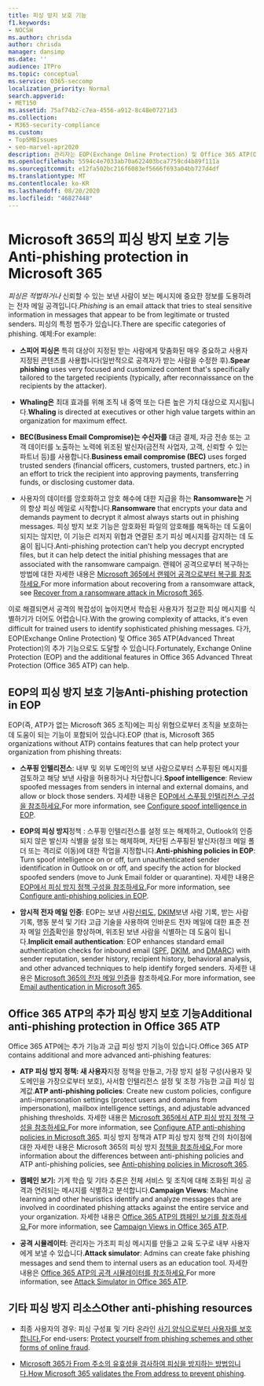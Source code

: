 ```yaml
---
title: 피싱 방지 보호 기능
f1.keywords:
- NOCSH
ms.author: chrisda
author: chrisda
manager: dansimp
ms.date: ''
audience: ITPro
ms.topic: conceptual
ms.service: O365-seccomp
localization_priority: Normal
search.appverid:
- MET150
ms.assetid: 75af74b2-c7ea-4556-a912-8c48e07271d3
ms.collection:
- M365-security-compliance
ms.custom:
- TopSMBIssues
- seo-marvel-apr2020
description: 관리자는 EOP(Exchange Online Protection) 및 Office 365 ATP(Office 365 Advanced Threat Protection)의 피싱 방지 보호 기능에 대해 알아보세요.
ms.openlocfilehash: 5594c4e7033ab70a622403bca7759cd4b89f111a
ms.sourcegitcommit: e12fa502bc216f6083ef5666f693a04bb727d4df
ms.translationtype: MT
ms.contentlocale: ko-KR
ms.lasthandoff: 08/20/2020
ms.locfileid: "46827448"
---
```

# <a name="anti-phishing-protection-in-microsoft-365"></a><span data-ttu-id="ec2fa-103">Microsoft 365의 피싱 방지 보호 기능</span><span class="sxs-lookup"><span data-stu-id="ec2fa-103">Anti-phishing protection in Microsoft 365</span></span>

<span data-ttu-id="ec2fa-104">*피싱은 적법하거나* 신뢰할 수 있는 보낸 사람이 보는 메시지에 중요한 정보를 도용하려는 전자 메일 공격입니다.</span><span class="sxs-lookup"><span data-stu-id="ec2fa-104">*Phishing* is an email attack that tries to steal sensitive information in messages that appear to be from legitimate or trusted senders.</span></span> <span data-ttu-id="ec2fa-105">피싱의 특정 범주가 있습니다.</span><span class="sxs-lookup"><span data-stu-id="ec2fa-105">There are specific categories of phishing.</span></span> <span data-ttu-id="ec2fa-106">예제:</span><span class="sxs-lookup"><span data-stu-id="ec2fa-106">For example:</span></span>

- <span data-ttu-id="ec2fa-107">**스피어 피싱은** 특히 대상이 지정된 받는 사람에게 맞춤화된 매우 중요하고 사용자 지정된 콘텐츠를 사용합니다(일반적으로 공격자가 받는 사람을 수정한 후).</span><span class="sxs-lookup"><span data-stu-id="ec2fa-107">**Spear phishing** uses very focused and customized content that's specifically tailored to the targeted recipients (typically, after reconnaissance on the recipients by the attacker).</span></span>

- <span data-ttu-id="ec2fa-108">**Whaling은** 최대 효과를 위해 조직 내 중역 또는 다른 높은 가치 대상으로 지시됩니다.</span><span class="sxs-lookup"><span data-stu-id="ec2fa-108">**Whaling** is directed at executives or other high value targets within an organization for maximum effect.</span></span>

- <span data-ttu-id="ec2fa-109">**BEC(Business Email Compromise)는 수신자를** 대금 결제, 자금 전송 또는 고객 데이터를 노출하는 노력에 위조된 발신자(금전적 사업자, 고객, 신뢰할 수 있는 파트너 등)를 사용합니다.</span><span class="sxs-lookup"><span data-stu-id="ec2fa-109">**Business email compromise (BEC)** uses forged trusted senders (financial officers, customers, trusted partners, etc.) in an effort to trick the recipient into approving payments, transferring funds, or disclosing customer data.</span></span>

- <span data-ttu-id="ec2fa-110">사용자의 데이터를 암호화하고 암호 해수에 대한 지급을 하는 **Ransomware는** 거의 항상 피싱 메일로 시작합니다.</span><span class="sxs-lookup"><span data-stu-id="ec2fa-110">**Ransomware** that encrypts your data and demands payment to decrypt it almost always starts out in phishing messages.</span></span> <span data-ttu-id="ec2fa-111">피싱 방지 보호 기능은 암호화된 파일의 암호해를 해독하는 데 도움이 되지는 않지만, 이 기능은 리저지 위협과 연결된 초기 피싱 메시지를 감지하는 데 도움이 됩니다.</span><span class="sxs-lookup"><span data-stu-id="ec2fa-111">Anti-phishing protection can't help you decrypt encrypted files, but it can help detect the initial phishing messages that are associated with the ransomware campaign.</span></span> <span data-ttu-id="ec2fa-112">랜웨어 공격으로부터 복구하는 방법에 대한 자세한 내용은 [Microsoft 365에서 랜웨어 공격으로부터 복구를 참조하세요.](recover-from-ransomware.md)</span><span class="sxs-lookup"><span data-stu-id="ec2fa-112">For more information about recovering from a ransomware attack, see [Recover from a ransomware attack in Microsoft 365](recover-from-ransomware.md).</span></span>

<span data-ttu-id="ec2fa-113">이로 해결되면서 공격의 복잡성이 높아지면서 학습된 사용자가 정교한 피싱 메시지를 식별하기가 더어도 어렵습니다.</span><span class="sxs-lookup"><span data-stu-id="ec2fa-113">With the growing complexity of attacks, it's even difficult for trained users to identify sophisticated phishing messages.</span></span> <span data-ttu-id="ec2fa-114">다가, EOP(Exchange Online Protection) 및 Office 365 ATP(Advanced Threat Protection)의 추가 기능으로도 도달할 수 있습니다.</span><span class="sxs-lookup"><span data-stu-id="ec2fa-114">Fortunately, Exchange Online Protection (EOP) and the additional features in Office 365 Advanced Threat Protection (Office 365 ATP) can help.</span></span>

## <a name="anti-phishing-protection-in-eop"></a><span data-ttu-id="ec2fa-115">EOP의 피싱 방지 보호 기능</span><span class="sxs-lookup"><span data-stu-id="ec2fa-115">Anti-phishing protection in EOP</span></span>

<span data-ttu-id="ec2fa-116">EOP(즉, ATP가 없는 Microsoft 365 조직)에는 피싱 위협으로부터 조직을 보호하는 데 도움이 되는 기능이 포함되어 있습니다.</span><span class="sxs-lookup"><span data-stu-id="ec2fa-116">EOP (that is, Microsoft 365 organizations without ATP) contains features that can help protect your organization from phishing threats:</span></span>

- <span data-ttu-id="ec2fa-117">**스푸핑 인텔리전스**: 내부 및 외부 도메인의 보낸 사람으로부터 스푸핑된 메시지를 검토하고 해당 보낸 사람을 허용하거나 차단합니다.</span><span class="sxs-lookup"><span data-stu-id="ec2fa-117">**Spoof intelligence**: Review spoofed messages from senders in internal and external domains, and allow or block those senders.</span></span> <span data-ttu-id="ec2fa-118">자세한 내용은 [EOP에서 스푸핑 인텔리전스 구성을 참조하세요.](learn-about-spoof-intelligence.md)</span><span class="sxs-lookup"><span data-stu-id="ec2fa-118">For more information, see [Configure spoof intelligence in EOP](learn-about-spoof-intelligence.md).</span></span>

- <span data-ttu-id="ec2fa-119">**EOP의 피싱 방지**정책 : 스푸핑 인텔리전스를 설정 또는 해제하고, Outlook의 인증되지 않은 발신자 식별을 설정 또는 해제하며, 차단된 스푸핑된 발신자(정크 메일 폴더 또는 격리로 이동)에 대한 작업을 지정합니다.</span><span class="sxs-lookup"><span data-stu-id="ec2fa-119">**Anti-phishing policies in EOP**: Turn spoof intelligence on or off, turn unauthenticated sender identification in Outlook on or off, and specify the action for blocked spoofed senders (move to Junk Email folder or quarantine).</span></span> <span data-ttu-id="ec2fa-120">자세한 내용은 [EOP에서 피싱 방지 정책 구성을 참조하세요.](configure-anti-phishing-policies-eop.md)</span><span class="sxs-lookup"><span data-stu-id="ec2fa-120">For more information, see [Configure anti-phishing policies in EOP](configure-anti-phishing-policies-eop.md).</span></span>

- <span data-ttu-id="ec2fa-121">**암시적 전자 메일 인증**: EOP는 보낸 사람[신뢰도,](set-up-spf-in-office-365-to-help-prevent-spoofing.md) [DKIM](use-dkim-to-validate-outbound-email.md)보낸 사람 기록, 받는 사람 기록, 행동 분석 및 기타 고급 기술을 사용하여 인바운드 전자 메일에 대한 표준 전자 메일 [인증](use-dmarc-to-validate-email.md)확인을 향상하며, 위조된 보낸 사람을 식별하는 데 도움이 됩니다.</span><span class="sxs-lookup"><span data-stu-id="ec2fa-121">**Implicit email authentication**: EOP enhances standard email authentication checks for inbound email ([SPF](set-up-spf-in-office-365-to-help-prevent-spoofing.md), [DKIM](use-dkim-to-validate-outbound-email.md), and [DMARC](use-dmarc-to-validate-email.md)) with sender reputation, sender history, recipient history, behavioral analysis, and other advanced techniques to help identify forged senders.</span></span> <span data-ttu-id="ec2fa-122">자세한 내용은 [Microsoft 365의 전자 메일 인증](email-validation-and-authentication.md)을 참조하세요.</span><span class="sxs-lookup"><span data-stu-id="ec2fa-122">For more information, see [Email authentication in Microsoft 365](email-validation-and-authentication.md).</span></span>

## <a name="additional-anti-phishing-protection-in-office-365-atp"></a><span data-ttu-id="ec2fa-123">Office 365 ATP의 추가 피싱 방지 보호 기능</span><span class="sxs-lookup"><span data-stu-id="ec2fa-123">Additional anti-phishing protection in Office 365 ATP</span></span>

<span data-ttu-id="ec2fa-124">Office 365 ATP에는 추가 기능과 고급 피싱 방지 기능이 있습니다.</span><span class="sxs-lookup"><span data-stu-id="ec2fa-124">Office 365 ATP contains additional and more advanced anti-phishing features:</span></span>

- <span data-ttu-id="ec2fa-125">**ATP 피싱 방지 정책: 새 사용자**지정 정책을 만들고, 가장 방지 설정 구성(사용자 및 도메인을 가장으로부터 보호), 사서함 인텔리전스 설정 및 조정 가능한 고급 피싱 임계값.</span><span class="sxs-lookup"><span data-stu-id="ec2fa-125">**ATP anti-phishing policies**: Create new custom policies, configure anti-impersonation settings (protect users and domains from impersonation), mailbox intelligence settings, and adjustable advanced phishing thresholds.</span></span> <span data-ttu-id="ec2fa-126">자세한 내용은 [Microsoft 365에서 ATP 피싱 방지 정책 구성을 참조하세요.](configure-atp-anti-phishing-policies.md)</span><span class="sxs-lookup"><span data-stu-id="ec2fa-126">For more information, see [Configure ATP anti-phishing policies in Microsoft 365](configure-atp-anti-phishing-policies.md).</span></span> <span data-ttu-id="ec2fa-127">피싱 방지 정책과 ATP 피싱 방지 정책 간의 차이점에 대한 자세한 내용은 Microsoft 365의 피싱 방지 [정책을 참조하세요.](set-up-anti-phishing-policies.md)</span><span class="sxs-lookup"><span data-stu-id="ec2fa-127">For more information about the differences between anti-phishing policies and ATP anti-phishing policies, see [Anti-phishing policies in Microsoft 365](set-up-anti-phishing-policies.md).</span></span>

- <span data-ttu-id="ec2fa-128">**캠페인 보기:** 기계 학습 및 기타 추론은 전체 서비스 및 조직에 대해 조화된 피싱 공격과 연려되는 메시지를 식별하고 분석합니다.</span><span class="sxs-lookup"><span data-stu-id="ec2fa-128">**Campaign Views**: Machine learning and other heuristics identify and analyze messages that are involved in coordinated phishing attacks against the entire service and your organization.</span></span> <span data-ttu-id="ec2fa-129">자세한 내용은 [Office 365 ATP의 캠페인 보기를 참조하세요.](campaigns.md)</span><span class="sxs-lookup"><span data-stu-id="ec2fa-129">For more information, see [Campaign Views in Office 365 ATP](campaigns.md).</span></span>

- <span data-ttu-id="ec2fa-130">**공격 시뮬레이터**: 관리자는 가조피 피싱 메시지를 만들고 교육 도구로 내부 사용자에게 보낼 수 있습니다.</span><span class="sxs-lookup"><span data-stu-id="ec2fa-130">**Attack simulator**: Admins can create fake phishing messages and send them to internal users as an education tool.</span></span> <span data-ttu-id="ec2fa-131">자세한 내용은 [Office 365 ATP의 공격 시뮬레이터를 참조하세요.](attack-simulator.md)</span><span class="sxs-lookup"><span data-stu-id="ec2fa-131">For more information, see [Attack Simulator in Office 365 ATP](attack-simulator.md).</span></span>

## <a name="other-anti-phishing-resources"></a><span data-ttu-id="ec2fa-132">기타 피싱 방지 리소스</span><span class="sxs-lookup"><span data-stu-id="ec2fa-132">Other anti-phishing resources</span></span>

- <span data-ttu-id="ec2fa-133">최종 사용자의 경우: 피싱 구성표 및 기타 온라인 [사기 양식으로부터 사용자를 보호합니다.](https://support.microsoft.com/office/be0de46a-29cd-4c59-aaaf-136cf177d593)</span><span class="sxs-lookup"><span data-stu-id="ec2fa-133">For end-users: [Protect yourself from phishing schemes and other forms of online fraud](https://support.microsoft.com/office/be0de46a-29cd-4c59-aaaf-136cf177d593).</span></span>

- <span data-ttu-id="ec2fa-134">[Microsoft 365가 From 주소의 유효성을 검사하여 피싱을 방지하는 방법입니다.](how-office-365-validates-the-from-address.md)</span><span class="sxs-lookup"><span data-stu-id="ec2fa-134">[How Microsoft 365 validates the From address to prevent phishing](how-office-365-validates-the-from-address.md).</span></span>

